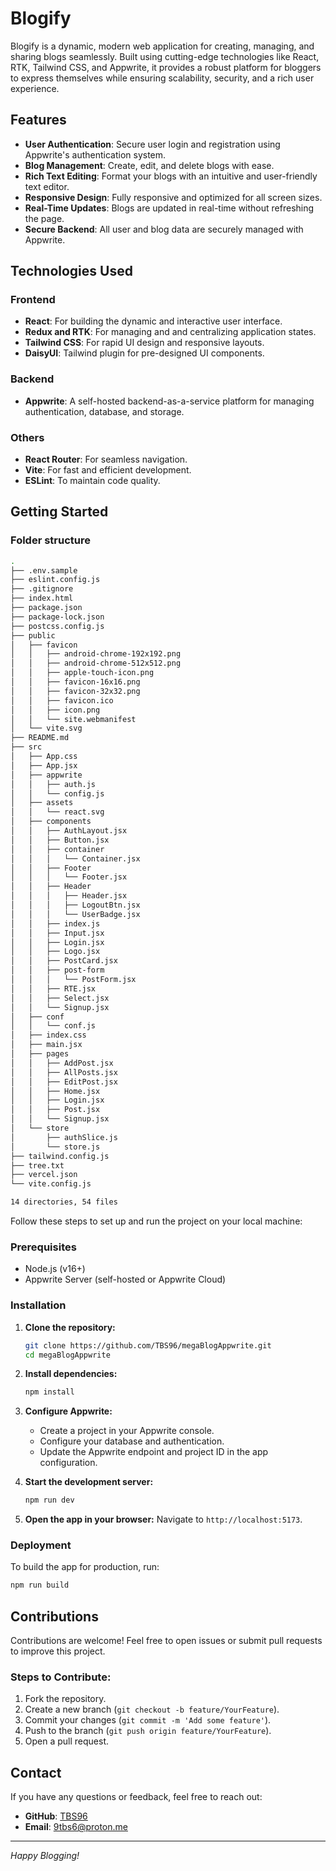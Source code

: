 # Blogify

Blogify is a dynamic, modern web application for creating, managing, and sharing blogs seamlessly. Built using cutting-edge technologies like React, RTK, Tailwind CSS, and Appwrite, it provides a robust platform for bloggers to express themselves while ensuring scalability, security, and a rich user experience.

## Features

- **User Authentication**: Secure user login and registration using Appwrite's authentication system.
- **Blog Management**: Create, edit, and delete blogs with ease.
- **Rich Text Editing**: Format your blogs with an intuitive and user-friendly text editor.
- **Responsive Design**: Fully responsive and optimized for all screen sizes.
- **Real-Time Updates**: Blogs are updated in real-time without refreshing the page.
- **Secure Backend**: All user and blog data are securely managed with Appwrite.

## Technologies Used

### Frontend
- **React**: For building the dynamic and interactive user interface.
- **Redux and RTK**: For managing and and centralizing application states.
- **Tailwind CSS**: For rapid UI design and responsive layouts.
- **DaisyUI**: Tailwind plugin for pre-designed UI components.

### Backend
- **Appwrite**: A self-hosted backend-as-a-service platform for managing authentication, database, and storage.

### Others
- **React Router**: For seamless navigation.
- **Vite**: For fast and efficient development.
- **ESLint**: To maintain code quality.

## Getting Started

### Folder structure
```bash
.
├── .env.sample
├── eslint.config.js
├── .gitignore
├── index.html
├── package.json
├── package-lock.json
├── postcss.config.js
├── public
│   ├── favicon
│   │   ├── android-chrome-192x192.png
│   │   ├── android-chrome-512x512.png
│   │   ├── apple-touch-icon.png
│   │   ├── favicon-16x16.png
│   │   ├── favicon-32x32.png
│   │   ├── favicon.ico
│   │   ├── icon.png
│   │   └── site.webmanifest
│   └── vite.svg
├── README.md
├── src
│   ├── App.css
│   ├── App.jsx
│   ├── appwrite
│   │   ├── auth.js
│   │   └── config.js
│   ├── assets
│   │   └── react.svg
│   ├── components
│   │   ├── AuthLayout.jsx
│   │   ├── Button.jsx
│   │   ├── container
│   │   │   └── Container.jsx
│   │   ├── Footer
│   │   │   └── Footer.jsx
│   │   ├── Header
│   │   │   ├── Header.jsx
│   │   │   ├── LogoutBtn.jsx
│   │   │   └── UserBadge.jsx
│   │   ├── index.js
│   │   ├── Input.jsx
│   │   ├── Login.jsx
│   │   ├── Logo.jsx
│   │   ├── PostCard.jsx
│   │   ├── post-form
│   │   │   └── PostForm.jsx
│   │   ├── RTE.jsx
│   │   ├── Select.jsx
│   │   └── Signup.jsx
│   ├── conf
│   │   └── conf.js
│   ├── index.css
│   ├── main.jsx
│   ├── pages
│   │   ├── AddPost.jsx
│   │   ├── AllPosts.jsx
│   │   ├── EditPost.jsx
│   │   ├── Home.jsx
│   │   ├── Login.jsx
│   │   ├── Post.jsx
│   │   └── Signup.jsx
│   └── store
│       ├── authSlice.js
│       └── store.js
├── tailwind.config.js
├── tree.txt
├── vercel.json
└── vite.config.js

14 directories, 54 files
```

Follow these steps to set up and run the project on your local machine:

### Prerequisites
- Node.js (v16+)
- Appwrite Server (self-hosted or Appwrite Cloud)

### Installation

1. **Clone the repository:**
   ```bash
   git clone https://github.com/TBS96/megaBlogAppwrite.git
   cd megaBlogAppwrite
   ```

2. **Install dependencies:**
   ```bash
   npm install
   ```

3. **Configure Appwrite:**
   - Create a project in your Appwrite console.
   - Configure your database and authentication.
   - Update the Appwrite endpoint and project ID in the app configuration.

4. **Start the development server:**
   ```bash
   npm run dev
   ```

5. **Open the app in your browser:**
   Navigate to `http://localhost:5173`.

### Deployment

To build the app for production, run:
```bash
npm run build
```

## Contributions

Contributions are welcome! Feel free to open issues or submit pull requests to improve this project.

### Steps to Contribute:
1. Fork the repository.
2. Create a new branch (`git checkout -b feature/YourFeature`).
3. Commit your changes (`git commit -m 'Add some feature'`).
4. Push to the branch (`git push origin feature/YourFeature`).
5. Open a pull request.

## Contact

If you have any questions or feedback, feel free to reach out:
- **GitHub**: [TBS96](https://github.com/TBS96)
- **Email**: 9tbs6@proton.me

---

*Happy Blogging!*


<!-- ## Packages to be installed:

```bash
npm i @reduxjs/toolkit
```
```bash
npm i react-redux
```
```bash
npm i react-router-dom
```
```bash
npm i appwrite
```
```bash
npm i @tinymce/tinymce-react
```
```bash
npm i html-react-parser
```
```bash
npm i react-hook-form
```
```bash
npm install -D tailwindcss postcss autoprefixer
npx tailwindcss init -p
```
```bash
npm i react-loading-indicators
```
```bash
npm i -D daisyui@latest
```
- ### Inline:
```bash
npm i @reduxjs/toolkit react-redux react-router-dom appwrite @tinymce/tinymce-react html-react-parser react-hook-form react-loading-indicators
``` -->
